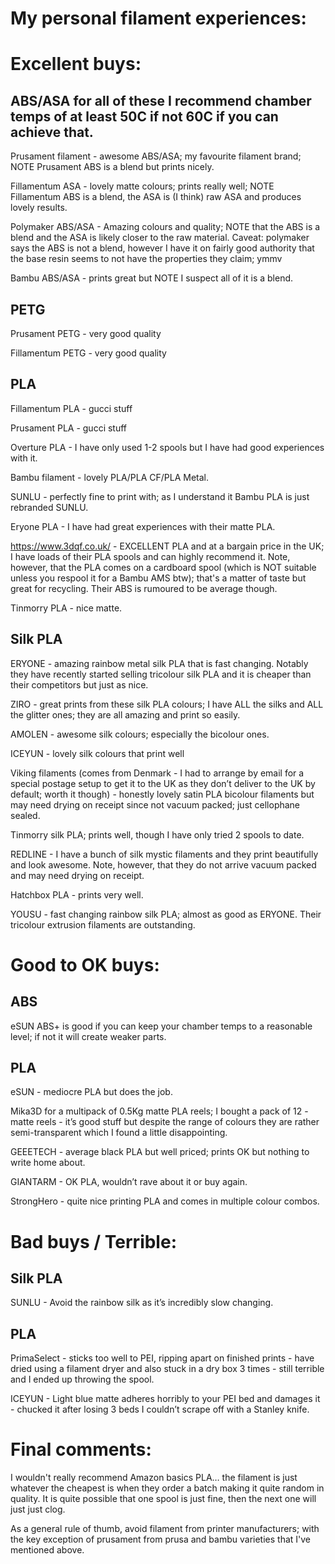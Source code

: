 # My personal filament experiences:

# Excellent buys:

## ABS/ASA for all of these I recommend chamber temps of at least 50C if not 60C if you can achieve that.

Prusament filament - awesome ABS/ASA; my favourite filament brand; NOTE Prusament ABS is a blend but prints nicely.

Fillamentum ASA - lovely matte colours; prints really well; NOTE Fillamentum ABS is a blend, the ASA is (I think) raw ASA and produces lovely results.

Polymaker ABS/ASA - Amazing colours and quality; NOTE that the ABS is a blend and the ASA is likely closer to the raw material.  Caveat: polymaker says the ABS is not a blend, however I have it on fairly good authority that the base resin seems to not have the properties they claim; ymmv

Bambu ABS/ASA - prints great but NOTE I suspect all of it is a blend.

## PETG

Prusament PETG - very good quality

Fillamentum PETG - very good quality

## PLA

Fillamentum PLA - gucci stuff

Prusament PLA - gucci stuff

Overture PLA - I have only used 1-2 spools but I have had good experiences with it.

Bambu filament - lovely PLA/PLA CF/PLA Metal.

SUNLU - perfectly fine to print with; as I understand it Bambu PLA is just rebranded SUNLU.

Eryone PLA - I have had great experiences with their matte PLA.

https://www.3dqf.co.uk/ - EXCELLENT PLA and at a bargain price in the UK; I have loads of their PLA spools and can highly recommend it.
Note, however, that the PLA comes on a cardboard spool (which is NOT suitable unless you respool it for a Bambu AMS btw); that's a matter of taste but great for recycling.  Their ABS is rumoured to be average though.

Tinmorry PLA - nice matte.

## Silk PLA

ERYONE - amazing rainbow metal silk PLA that is fast changing.  Notably they have recently started selling tricolour silk PLA and it is cheaper than their competitors but just as nice.  

ZIRO - great prints from these silk PLA colours; I have ALL the silks and ALL the glitter ones; they are all amazing and print so easily.

AMOLEN - awesome silk colours; especially the bicolour ones.

ICEYUN - lovely silk colours that print well

Viking filaments (comes from Denmark - I had to arrange by email for a special postage setup to get it to the UK as they don’t deliver to the UK by default; worth it though) - honestly lovely satin PLA bicolour filaments but may need drying on receipt since not vacuum packed; just 
cellophane sealed.

Tinmorry silk PLA; prints well, though I have only tried 2 spools to date.

REDLINE - I have a bunch of silk mystic filaments and they print beautifully and look awesome.  Note, however, that they do not arrive vacuum packed and may need drying on receipt.

Hatchbox PLA - prints very well.

YOUSU - fast changing rainbow silk PLA; almost as good as ERYONE.  Their tricolour extrusion filaments are outstanding.

# Good to OK buys:

## ABS

eSUN ABS+ is good if you can keep your chamber temps to a reasonable level; if not it will create weaker parts.

## PLA

eSUN - mediocre PLA but does the job.  

Mika3D for a multipack of 0.5Kg matte PLA reels; I bought a pack of 12 - matte reels - it’s good stuff but despite the range of colours they are rather semi-transparent which I found a little disappointing.

GEEETECH - average black PLA but well priced; prints OK but nothing to write home about.

GIANTARM - OK PLA, wouldn’t rave about it or buy again.

StrongHero - quite nice printing PLA and comes in multiple colour combos.

# Bad buys / Terrible:

## Silk PLA

SUNLU - Avoid the rainbow silk as it’s incredibly slow changing.


## PLA

PrimaSelect - sticks too well to PEI, ripping apart on finished prints - have dried using a filament dryer and also stuck in a dry box 3 times - still terrible and I ended up throwing the spool.

ICEYUN - Light blue matte adheres horribly to your PEI bed and damages it - chucked it after losing 3 beds I couldn’t scrape off with a Stanley knife.

# Final comments: 

I wouldn't really recommend Amazon basics PLA… the filament is just whatever the cheapest is when they order a batch making it quite random in quality. It is quite possible that one spool is just fine, then the next one will just just clog.  

As a general rule of thumb, avoid filament from printer manufacturers; with the key exception of prusament from prusa and bambu varieties that I've mentioned above.

